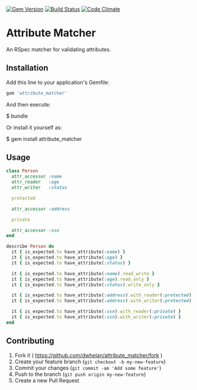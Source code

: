 [![Gem Version](https://badge.fury.io/rb/attribute_matcher.png)](http://badge.fury.io/rb/attribute_matcher)
[![Build Status](https://travis-ci.org/dwhelan/attribute_matcher.png?branch=master)](https://travis-ci.org/dwhelan/attribute_matcher)
[![Code Climate](https://codeclimate.com/github/dwhelan/attribute_matcher/badges/gpa.svg)](https://codeclimate.com/github/dwhelan/attribute_matcher)

# Attribute Matcher

An RSpec matcher for validating attributes.

## Installation

Add this line to your application's Gemfile:

```ruby
gem 'attribute_matcher'
```

And then execute:

  $ bundle

Or install it yourself as:

  $ gem install attribute_matcher

## Usage

```ruby
class Person
  attr_accessor :name
  attr_reader   :age
  attr_writer   :status

  protected

  attr_accessor :address

  private

  attr_accessor :ssn
end

describe Person do
  it { is_expected.to have_attribute(:name) }
  it { is_expected.to have_attribute(:age) }
  it { is_expected.to have_attribute(:status) }

  it { is_expected.to have_attribute(:name).read_write }
  it { is_expected.to have_attribute(:age).read_only }
  it { is_expected.to have_attribute(:status).write_only }

  it { is_expected.to have_attribute(:address).with_reader(:protected) }
  it { is_expected.to have_attribute(:address).with_writer(:protected) }

  it { is_expected.to have_attribute(:ssn).with_reader(:private) }
  it { is_expected.to have_attribute(:ssn).with_writer(:private) }
end
```

## Contributing

1. Fork it ( https://github.com/dwhelan/attribute_matcher/fork )
2. Create your feature branch (`git checkout -b my-new-feature`)
3. Commit your changes (`git commit -am 'Add some feature'`)
4. Push to the branch (`git push origin my-new-feature`)
5. Create a new Pull Request
